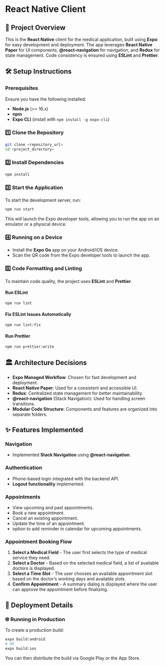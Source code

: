 # React Native Client

## 📌 Project Overview
This is the **React Native** client for the medical application, built using **Expo** for easy development and deployment. The app leverages **React Native Paper** for UI components, **@react-navigation** for navigation, and **Redux** for state management. Code consistency is ensured using **ESLint** and **Prettier**.

## 🛠️ Setup Instructions

### Prerequisites
Ensure you have the following installed:
- **Node.js** (>= 16.x)
- **npm**
- **Expo CLI** (install with `npm install -g expo-cli`)

### 1️⃣ Clone the Repository
```bash
git clone <repository_url>
cd <project_directory>
```

### 2️⃣ Install Dependencies
```bash
npm install
```

### 3️⃣ Start the Application
To start the development server, run:
```bash
npm run start
```
This will launch the Expo developer tools, allowing you to run the app on an emulator or a physical device.

### 4️⃣ Running on a Device
- Install the **Expo Go** app on your Android/iOS device.
- Scan the QR code from the Expo developer tools to launch the app.

### 5️⃣ Code Formatting and Linting
To maintain code quality, the project uses **ESLint** and **Prettier**.

#### Run ESLint
```bash
npm run lint
```

#### Fix ESLint Issues Automatically
```bash
npm run lint:fix
```

#### Run Prettier
```bash
npm run prettier:write
```

## 🏛️ Architecture Decisions
- **Expo Managed Workflow**: Chosen for fast development and deployment.
- **React Native Paper**: Used for a consistent and accessible UI.
- **Redux**: Centralized state management for better maintainability.
- **@react-navigation** (Stack Navigation): Used for handling screen transitions.
- **Modular Code Structure**: Components and features are organized into separate folders.

## ✨ Features Implemented
### Navigation
- Implemented **Stack Navigation** using **@react-navigation**.

### Authentication
- Phone-based login integrated with the backend API.
- **Logout functionality** implemented.

### Appointments
- View upcoming and past appointments.
- Book a new appointment.
- Cancel an existing appointment.
- Update the time of an appointment.
- option to add reminder in calendar for upcoming appointments.

### Appointment Booking Flow
1. **Select a Medical Field** - The user first selects the type of medical service they need.
2. **Select a Doctor** - Based on the selected medical field, a list of available doctors is displayed.
3. **Select a Time Slot** - The user chooses an available appointment slot based on the doctor’s working days and available slots.
4. **Confirm Appointment** - A summary dialog is displayed where the user can approve the appointment before finalizing.

## 🚀 Deployment Details
### 🌐 Running in Production
To create a production build:
```bash
expo build:android
# OR
expo build:ios
```
You can then distribute the build via Google Play or the App Store.


